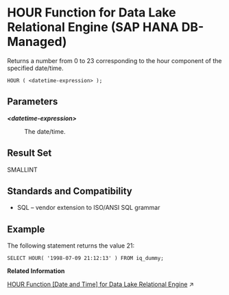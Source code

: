 <!-- loio13ca8f80a24a45b3ae7e434753dd97c8 -->

# HOUR Function for Data Lake Relational Engine \(SAP HANA DB-Managed\)

Returns a number from 0 to 23 corresponding to the hour component of the specified date/time.



```
HOUR ( <datetime-expression> );
```



<a name="loio13ca8f80a24a45b3ae7e434753dd97c8__section_vc2_t4g_trb"/>

## Parameters


<dl>
<dt><b>

*<datetime-expression\>*

</b></dt>
<dd>

The date/time.



</dd>
</dl>



<a name="loio13ca8f80a24a45b3ae7e434753dd97c8__section_wwp_t4g_trb"/>

## Result Set

SMALLINT



<a name="loio13ca8f80a24a45b3ae7e434753dd97c8__section_tvd_54g_trb"/>

## Standards and Compatibility

-   SQL – vendor extension to ISO/ANSI SQL grammar



<a name="loio13ca8f80a24a45b3ae7e434753dd97c8__section_g5w_54g_trb"/>

## Example

The following statement returns the value 21:

```
SELECT HOUR( '1998-07-09 21:12:13' ) FROM iq_dummy;
```

**Related Information**  


[HOUR Function \[Date and Time\] for Data Lake Relational Engine](https://help.sap.com/viewer/19b3964099384f178ad08f2d348232a9/2023_4_QRC/en-US/a55651ad84f210158eceac6470043938.html "Returns a number from 0 to 23 corresponding to the hour component of the specified date/time.") :arrow_upper_right:

